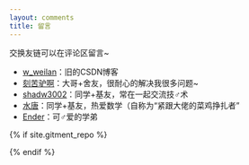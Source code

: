 ```yaml
---
layout: comments
title: 留言
---
```

交换友链可以在评论区留言~

- [w_weilan](https://blog.csdn.net/w_weilan)：旧的CSDN博客
- [刻苦驴啊](https://blog.csdn.net/D5__J9)：大哥+舍友，很耐心的解决我很多问题~
- [shadw3002](https://shadw3002.github.io)：同学+基友，常在一起交流技♂术
- [水唐](https://yorkking.github.io)：同学+基友，热爱数学（自称为“紧跟大佬的菜鸡挣扎者”
- [Ender](https://ender-coder.github.io)：可♂爱的学弟

{% if site.gitment_repo %}
<div id="gitmentContainer"></div>
<link rel="stylesheet" href="https://imsun.github.io/gitment/style/default.css">
<script src="https://imsun.github.io/gitment/dist/gitment.browser.js"></script>
<script>
    var gitment = new Gitment({
        id: '<%= page.date %>',
        owner: '{{site.github_username}}',
        repo: '{{site.gitment_repo}}',
        oauth: {
            client_id: '{{site.gitment_clientId}}',
            client_secret: '{{site.gitment_clientSecret}}',
        },
    });
    gitment.render('gitmentContainer')
</script>
{% endif %}
